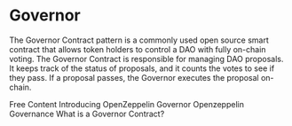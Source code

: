 # Governor

The Governor Contract pattern is a commonly used open source smart contract that allows token holders to control a DAO with fully on-chain voting. 
The Governor Contract is responsible for managing DAO proposals. It keeps track of the status of proposals, and it counts the votes to see if they pass. If a proposal passes, the Governor executes the proposal on-chain. 

<ResourceGroupTitle>Free Content</ResourceGroupTitle>
<BadgeLink badgeText='Read' colorScheme='yellow' href='https://blog.openzeppelin.com/governor-smart-contract/'>Introducing OpenZeppelin Governor</BadgeLink>
<BadgeLink badgeText='Read' colorScheme='yellow' href='https://docs.openzeppelin.com/contracts/4.x/api/governance'>Openzeppelin Governance</BadgeLink>
<BadgeLink badgeText='Read' colorScheme='yellow' href='https://docs.tally.xyz/user-guides/what-is-a-governor-contract'>What is a Governor Contract?</BadgeLink>
